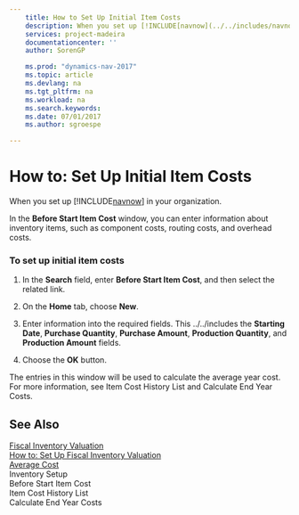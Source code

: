 ```yaml
---
    title: How to Set Up Initial Item Costs 
    description: When you set up [!INCLUDE[navnow](../../includes/navnow_md.md)] in your organization.
    services: project-madeira
    documentationcenter: ''
    author: SorenGP

    ms.prod: "dynamics-nav-2017"
    ms.topic: article
    ms.devlang: na
    ms.tgt_pltfrm: na
    ms.workload: na
    ms.search.keywords:
    ms.date: 07/01/2017
    ms.author: sgroespe

---
```

# How to: Set Up Initial Item Costs
When you set up [!INCLUDE[navnow](../../includes/navnow_md.md)] in your organization.  
  
 In the **Before Start Item Cost** window, you can enter information about inventory items, such as component costs, routing costs, and overhead costs.  
  
### To set up initial item costs  
  
1.  In the **Search** field, enter **Before Start Item Cost**, and then select the related link.  
  
2.  On the **Home** tab, choose **New**.  
  
3.  Enter information into the required fields. This ../../includes the **Starting Date**, **Purchase Quantity**, **Purchase Amount**, **Production Quantity**, and **Production Amount** fields.  
  
4.  Choose the **OK** button.  
  
 The entries in this window will be used to calculate the average year cost. For more information, see Item Cost History List and Calculate End Year Costs.  
  
## See Also  
 [Fiscal Inventory Valuation](fiscal-inventory-valuation.md)   
 [How to: Set Up Fiscal Inventory Valuation](how-to-set-up-fiscal-inventory-valuation.md)   
 [Average Cost](average-cost.md)   
 Inventory Setup   
 Before Start Item Cost   
 Item Cost History List   
 Calculate End Year Costs